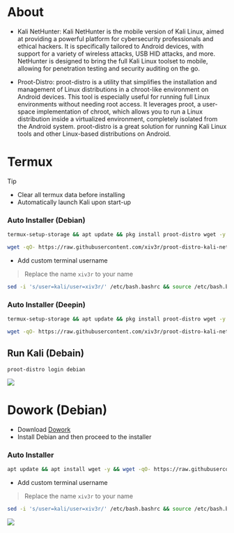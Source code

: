 # About
- Kali NetHunter:
Kali NetHunter is the mobile version of Kali Linux, aimed at providing a powerful platform for cybersecurity professionals and ethical hackers. It is specifically tailored to Android devices, with support for a variety of wireless attacks, USB HID attacks, and more. NetHunter is designed to bring the full Kali Linux toolset to mobile, allowing for penetration testing and security auditing on the go.

- Proot-Distro:
proot-distro is a utility that simplifies the installation and management of Linux distributions in a chroot-like environment on Android devices. This tool is especially useful for running full Linux environments without needing root access. It leverages proot, a user-space implementation of chroot, which allows you to run a Linux distribution inside a virtualized environment, completely isolated from the Android system. proot-distro is a great solution for running Kali Linux tools and other Linux-based distributions on Android.

# Termux
>[!Tip]
> - Clear all termux data before installing
> - Automatically launch Kali upon start-up

### Auto Installer (Debian)
```sh
termux-setup-storage && apt update && pkg install proot-distro wget -y && echo "clear && proot-distro login debian" >> $PREFIX/etc/bash.bashrc && proot-distro install debian && proot-distro login debian
```
```sh
wget -qO- https://raw.githubusercontent.com/xiv3r/proot-distro-kali-nethunter/refs/heads/main/kali-proot-distro.sh | sh
```
- Add custom terminal username
> Replace the name `xiv3r` to your name
```sh
sed -i 's/user=kali/user=xiv3r/' /etc/bash.bashrc && source /etc/bash.bashrc
```
### Auto Installer (Deepin)
```sh
termux-setup-storage && apt update && pkg install proot-distro wget -y && echo "clear && proot-distro login deepin" >> $PREFIX/etc/bash.bashrc && proot-distro install deepin && proot-distro login deepin
```
```sh
wget -qO- https://raw.githubusercontent.com/xiv3r/proot-distro-kali-nethunter/refs/heads/main/deepin-kali-proot-distro.sh | sh
```

## Run Kali (Debain)
```
proot-distro login debian
```
<image src="https://github.com/xiv3r/proot-distro-kali-nethunter/blob/main/src/termux.png">


# Dowork (Debian)
- Download [Dowork](https://github.com/PangBaiWork/Dowork/releases/download/stable1.1/app-release-arm64-1.1.apk)
- Install Debian and then proceed to the installer

### Auto Installer
```sh
apt update && apt install wget -y && wget -qO- https://raw.githubusercontent.com/xiv3r/proot-distro-kali-nethunter/refs/heads/main/kali-dowork.sh | sh
```
- Add custom terminal username
> Replace the name `xiv3r` to your name
```sh
sed -i 's/user=kali/user=xiv3r/' /etc/bash.bashrc && source /etc/bash.bashrc
```
<image src="https://github.com/xiv3r/proot-distro-kali-nethunter/blob/main/src/dowork.png">
